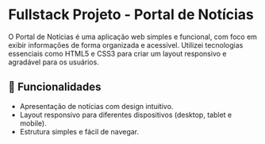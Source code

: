 # Fullstack Projeto - Portal de Notícias

O Portal de Notícias é uma aplicação web simples e funcional, com foco em exibir informações de forma organizada e acessível. Utilizei tecnologias essenciais como HTML5 e CSS3 para criar um layout responsivo e agradável para os usuários.

## 📰 Funcionalidades

- Apresentação de notícias com design intuitivo.
- Layout responsivo para diferentes dispositivos (desktop, tablet e mobile).
- Estrutura simples e fácil de navegar.
